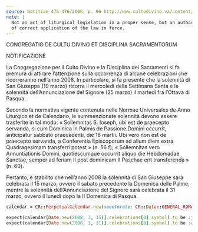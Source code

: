 ```yaml
---
source: Notitiae 475-476/2006, p. 96 http://www.cultodivino.va/content/dam/cultodivino/notitiae/2006/475-476%20DEF.pdf#page=34
note: |
  Not an act of liturgical legislation in a proper sense, but an authoritative example
  of correct application of the law in force.
---
```


CONGREGATIO DE CULTU DIVINO ET DISCIPLINA SACRAMENTORUM

NOTIFICAZIONE

La Congregazione per il Culto Divino e la Disciplina dei Sacramenti si fa premura
di attirare l’attenzione sulla occorrenza di alcune celebrazioni che ricorreranno
nell’anno 2008. In particolare, si fa presente che la solennità di San Giuseppe (19 marzo)
ricorre il mercoledì della Settimana Santa e la solennità dell’Annunciazione del Signore
(25 marzo) il martedì fra l’Ottava di Pasqua.

Secondo la normativa vigente contenuta nelle Normae Universales de Anno Liturgico
et de Calendario, le summenzionate solennità devono essere trasferite in tal modo:
« Sollemnitas S. Ioseph, ubi est de praecepto servanda, si cum Dominica
in Palmis de Passione Domini occurrit, anticipatur sabbato praecedenti, die 18 martii.
Ubi vero non est de praecepto servanda, a Conferentia Episcoporum ad alium diem
extra Quadragesimam transferri potest » (n. 56 f);
« Sollemnitas vero Annuntiationis Domini, quotiescumque occurrit aliquo die Hebdomadae
Sanctae, semper ad feriam II post dominicam II Paschae erit transferenda » (n. 60).

Pertanto, è stabilito che nell’anno 2008 la solennità di San Giuseppe sarà celebrata
il 15 marzo, ovvero il sabato precedente la Domenica delle Palme, mentre la solennità
dell’Annunciazione del Signore sarà celebrata il 31 marzo, ovvero il lunedì dopo
la II Domenica di Pasqua.

```ruby
calendar = CR::PerpetualCalendar.new(sanctorale: CR::Data::GENERAL_ROMAN.load)

expect(calendar[Date.new(2008, 3, 15)].celebrations[0].symbol).to be :joseph
expect(calendar[Date.new(2008, 3, 31)].celebrations[0].symbol).to be :annunciation
```

